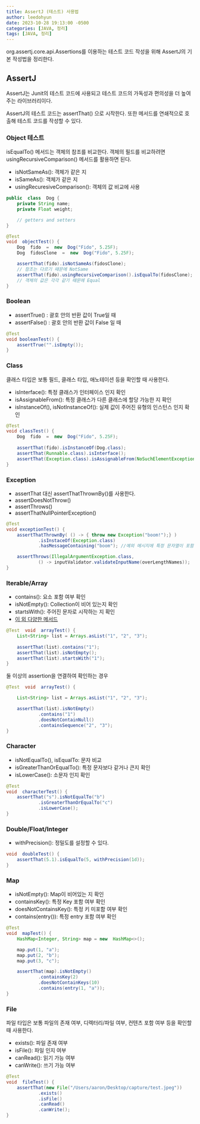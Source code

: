 ```yaml
---
title: AssertJ (테스트) 사용법
author: leedohyun
date: 2023-10-28 19:13:00 -0500
categories: [JAVA, 정리]
tags: [JAVA, 정리]
---
```


org.assertj.core.api.Assertions를 이용하는 테스트 코드 작성을 위해 AssertJ의 기본 작성법을 정리한다.

## AssertJ

AssertJ는 Junit의 테스트 코드에 사용되고 테스트 코드의 가독성과 편의성을 더 높여주는 라이브러리이다.

AssertJ의 테스트 코드는 assertThat() 으로 시작한다. 또한 메서드를 연쇄적으로 호출해 테스트 코드를 작성할 수 있다.

### Object 테스트

isEqualTo() 메서드는 객체의 참조를 비교한다. 객체의 필드를 비교하려면 usingRecursiveComparison() 메서드를 활용하면 된다.

- isNotSameAs(): 객체가 같은 지
- isSameAs(): 객체가 같은 지
- usingRecuresiveComparison(): 객체의 값 비교에 사용

```java
public  class  Dog { 
	private String name; 
	private Float weight; 

	// getters and setters 
} 

@Test  
void  objectTest() { 
	Dog  fido  =  new  Dog("Fido", 5.25F); 
	Dog  fidosClone  =  new  Dog("Fido", 5.25F); 

	assertThat(fido).isNotSameAs(fidosClone);
	// 참조는 다르기 때문에 NotSame
	assertThat(fido).usingRecursiveComparison().isEqualTo(fidosClone);
	// 객체의 값은 각각 같기 때문에 Equal
}
``` 

### Boolean

- assertTrue() : 괄호 안의 반환 값이 True일 때
- assertFalse() : 괄호 안의 반환 값이 False 일 때

```java
@Test
void booleanTest() {
	assertTrue("".isEmpty());
}
```

### Class

클래스 타입은 보통 필드, 클래스 타입, 애노테이션 등을 확인할 때 사용한다.

- isInterface(): 특정 클래스가 인터페이스 인지 확인
- isAssignableFrom(): 특정 클래스가 다른 클래스에 할당 가능한 지 확인
- isInstanceOf(), isNotInstanceOf(): 실제 값이 주어진 유형의 인스턴스 인지 확인

```java
@Test
void classTest() {
	Dog  fido  =  new  Dog("Fido", 5.25F); 
	
	assertThat(fido).isInstanceOf(Dog.class);
	assertThat(Runnable.class).isInterface(); 	
	assertThat(Exception.class).isAssignableFrom(NoSuchElementException.class);
}
```

### Exception

- assertThat 대신 assertThatThrownBy()를 사용한다.
- assertDoesNotThrow()
- assertThrows()
- assertThatNullPointerException()

```java
@Test
void exceptionTest() {
	assertThatThrownBy( () -> { throw new Exception("boom!");} )
			.isInstaceOf(Exception.class)
			.hasMessageContaining("boom"); //예외 메시지에 특정 문자열이 포함되는 지 확인

	assertThrows(IllegalArgumentException.class, 
			() -> inputValidator.validateInputName(overLengthNames));
}
```

### Iterable/Array

- contains(): 요소 포함 여부 확인
- isNotEmpty(): Collection이 비어 있는지 확인
- startsWith(): 주어진 문자로 시작하는 지 확인
- [이 외 다양한 메서드](https://joel-costigliola.github.io/assertj/core-8/api/org/assertj/core/api/AbstractIterableAssert.html)

```java
@Test  void  arrayTest() { 
	List<String> list = Arrays.asList("1", "2", "3"); 
	
	assertThat(list).contains("1"); 
	assertThat(list).isNotEmpty(); 
	assertThat(list).startsWith("1"); 
}
```

둘 이상의 assertion을 연결하여 확인하는 경우

```java
@Test  void  arrayTest() { 

	List<String> list = Arrays.asList("1", "2", "3"); 

	assertThat(list).isNotEmpty() 
			.contains("1") 
			.doesNotContainNull() 
			.containsSequence("2", "3"); 
}
```

### Character

- isNotEqualTo(), isEqualTo: 문자 비교
- isGreaterThanOrEqualTo(): 특정 문자보다 같거나 큰지 확인
- isLowerCase(): 소문자 인지 확인

```java
@Test  
void  characterTest() { 
	assertThat("s").isNotEqualTo("b") 
			.isGreaterThanOrEqualTo("c") 
			.isLowerCase(); 
}
```


### Double/Float/Integer

- withPrecision(): 정밀도를 설정할 수 있다.

```java
void  doubleTest() { 
	assertThat(5.1).isEqualTo(5, withPrecision(1d)); 
}
```

### Map

- isNotEmpty(): Map이 비어있는 지 확인
- containsKey(): 특정 Key 포함 여부 확인
- doesNotContainsKey(): 특정 키 미포함 여부 확인
- contains(entry()): 특정 entry 포함 여부 확인

```java
@Test  
void  mapTest() { 
	HashMap<Integer, String> map = new  HashMap<>(); 

	map.put(1, "a"); 
	map.put(2, "b"); 
	map.put(3, "c"); 

	assertThat(map).isNotEmpty() 
			.containsKey(2) 
			.doesNotContainKeys(10) 
			.contains(entry(1, "a")); 
}
```

### File

파일 타입은 보통 파일의 존재 여부, 디렉터리/파일 여부, 컨텐츠 포함 여부 등을 확인할 때 사용한다.

- exists(): 파일 존재 여부
- isFile(): 파일 인지 여부
- canRead(): 읽기 가능 여부
- canWrite(): 쓰기 가능 여부

```java
@Test  
void  fileTest() { 
	assertThat(new File("/Users/aaron/Desktop/capture/test.jpeg"))
			.exists() 
			.isFile() 
			.canRead() 
			.canWrite(); 
}
```